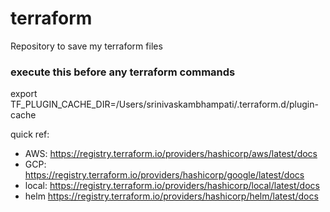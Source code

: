 # terraform
Repository to save my terraform files

### execute this before any terraform commands
export TF_PLUGIN_CACHE_DIR=/Users/srinivaskambhampati/.terraform.d/plugin-cache

quick ref:
- AWS: https://registry.terraform.io/providers/hashicorp/aws/latest/docs
- GCP: https://registry.terraform.io/providers/hashicorp/google/latest/docs
- local: https://registry.terraform.io/providers/hashicorp/local/latest/docs
- helm https://registry.terraform.io/providers/hashicorp/helm/latest/docs




